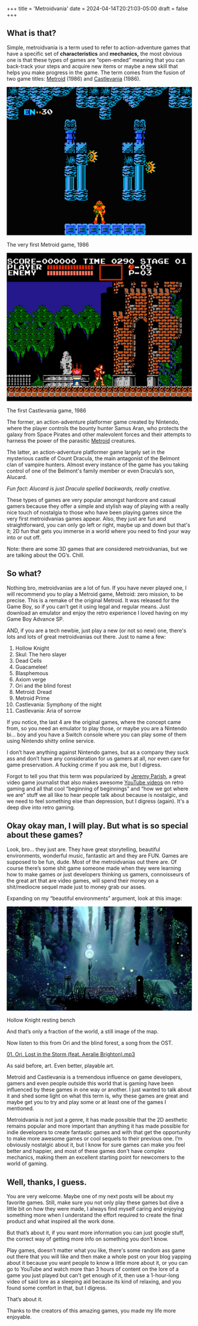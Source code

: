 +++
title = 'Metroidvania'
date = 2024-04-14T20:21:03-05:00
draft = false
+++

## What is that?

Simple, metroidvania is a term used to refer to action-adventure games that have a specific set of **characteristics** and **mechanics,** the most obvious one is that these types of games are “open-ended” meaning that you can back-track your steps and acquire new items or maybe a new skill that helps you make progress in the game. The term comes from the fusion of two game titles: [Metroid](https://www.metroidwiki.org/wiki/Main_Page) (1986) and [Castlevania](https://castlevania.neoseeker.com/wiki/Main_Page) (1986). 

![The very first Metroid game, 1986](images/metroidnes.png)

The very first Metroid game, 1986

![Castlevania for NES](images/castlevanianes.png)

The first Castlevania game, 1986

The former, an action-adventure platformer game created by Nintendo, where the  player controls the bounty hunter Samus Aran, who protects the galaxy from Space Pirates and other malevolent forces and their attempts to harness the power of the parasitic [Metroid](https://www.metroidwiki.org/wiki/Metroid_(species)) creatures.

The latter, an action-adventure platformer game largely set in the mysterious castle of Count Dracula, the main antagonist of the Belmont clan of vampire hunters. Almost every instance of the game has you taking control of one of the Belmont's family member or even Dracula’s son, Alucard. 

*Fun fact: Alucard is just Dracula spelled backwards, really creative.*

These types of games are very popular amongst hardcore and casual gamers because they offer a simple and stylish way of playing with a really nice touch of nostalgia to those who have been playing games since the very first metroidvanias games appear. Also, they just are fun and straightforward, you can only go left or right, maybe up and down but that's it; 2D fun that gets you immerse in a world where you need to find your way into or out off. 

Note: there are some 3D games that are considered metroidvanias, but we are talking about the OG’s. Chill.

## So what?

Nothing bro, metroidvanias are a lot of fun. If you have never played one, I will recommend you to play a Metroid game, Metroid: zero mission, to be precise. This is a remake of the original Metroid. It was released for the Game Boy, so if you can’t get it using legal and regular means. Just download an emulator and enjoy the retro experience I loved having on my Game Boy Advance SP.

AND, if you are a tech newbie, just play a new (or not so new) one, there's lots and lots of great metroidvanias out there. Just to name a few: 

1. Hollow Knight
2. Skul: The hero slayer
3. Dead Cells
4. Guacamelee!
5. Blasphemous
6. Axiom verge
7. Ori and the blind forest 
8. Metroid: Dread
9. Metroid Prime
10. Castlevania: Symphony of the night 
11. Castlevania: Aria of sorrow

If you notice, the last 4 are the original games, where the concept came from, so you need an emulator to play those, or maybe you are a Nintendo bi… boy and you have a Switch console where you can play some of  them using Nintendo shitty online service. 

I don’t have anything against Nintendo games, but as a company they suck ass and don’t have any consideration for us gamers at all, nor even care for game preservation. A fucking crime if you ask me, but I digress.

Forgot to tell you that this term was popularized by [Jeremy Parish](https://bsky.app/profile/jparish.bsky.social), a great video game journalist that also makes awesome [YouTube videos](https://www.youtube.com/channel/UCrIttXi0WgLXHI1poCk0D6g) on retro gaming and all that cool “beginning of beginnings” and “how we got where we are” stuff we all like to hear people talk about because is nostalgic, and we need to feel something else than depression, but I digress (again). It's a deep dive into retro gaming. 

## Okay okay man, I will play. But what is so special about these games?

Look, bro… they just are. They have great storytelling, beautiful environments, wonderful music, fantastic art and they are FUN. Games are supposed to be fun, dude. Most of the metroidvanias out there are. Of course there’s some shit game someone made when they were learning how to make games or just developers thinking us gamers, connoisseurs of the great art that are video games, will spend their money on a shit/mediocre sequel made just to money grab our asses.

Expanding on my “beautiful environments” argument, look at this image:

![Hollow Knight resting bench](images/restingbench.png)

Hollow Knight resting bench

And that’s only a fraction of the world, a still image of the map.

Now listen to this from Ori and the blind forest, a song from the OST.

[01. Ori, Lost in the Storm (feat. Aeralie Brighton).mp3](audio/01._Ori_Lost_in_the_Storm_(feat._Aeralie_Brighton).mp3)

As said before, art. Even better, playable art.

Metroid and Castlevania is a tremendous influence on game developers, gamers and even people outside this world that is gaming have been influenced by these games in one way or another. I just wanted to talk about it and shed some light on what this term is, why these games are great and maybe get you to try and play some or at least one of the games I mentioned. 

Metroidvania is not just a genre, it has made possible that the 2D aesthetic remains popular and more important than anything it has made possible for indie developers to create fantastic games and with that get the opportunity to make more awesome games or cool sequels to their previous one. I’m obviously nostalgic about it, but I know for sure games can make you feel better and happier, and most of these games don't have complex mechanics, making them an excellent starting point for newcomers to the world of gaming.

## Well, thanks, I guess.

You are very welcome. Maybe one of my next posts will be about my favorite games. Still, make sure you not only play these games but dive a little bit on how they were made, I always find myself caring and enjoying something more when I understand the effort required to create the final product and what inspired all the work done.

But that’s about it, if you want more information you can just google stuff, the correct way of getting more info on something you don’t know. 

Play games, doesn’t matter what you like, there's some random ass game out there that you will like and then make a whole post on your blog yapping about it because you want people to know a little more about it, or you can go to YouTube and watch more than 3 hours of content on the lore of a game you just played but can't get enough of it, then use a 1-hour-long video of said lore as a sleeping aid because its kind of relaxing, and you found some comfort in that, but I digress.

That’s about it. 

Thanks to the creators of this amazing games, you made my life more enjoyable.
